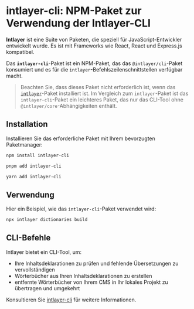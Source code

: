 # intlayer-cli: NPM-Paket zur Verwendung der Intlayer-CLI

**Intlayer** ist eine Suite von Paketen, die speziell für JavaScript-Entwickler entwickelt wurde. Es ist mit Frameworks wie React, React und Express.js kompatibel.

Das **`intlayer-cli`**-Paket ist ein NPM-Paket, das das `@intlayer/cli`-Paket konsumiert und es für die `intlayer`-Befehlszeilenschnittstellen verfügbar macht.

> Beachten Sie, dass dieses Paket nicht erforderlich ist, wenn das [`intlayer`](https://github.com/aymericzip/intlayer/tree/main/docs/de/packages/intlayer/index.md)-Paket installiert ist. Im Vergleich zum `intlayer`-Paket ist das `intlayer-cli`-Paket ein leichteres Paket, das nur das CLI-Tool ohne `@intlayer/core`-Abhängigkeiten enthält.

## Installation

Installieren Sie das erforderliche Paket mit Ihrem bevorzugten Paketmanager:

```bash packageManager="npm"
npm install intlayer-cli
```

```bash packageManager="pnpm"
pnpm add intlayer-cli
```

```bash packageManager="yarn"
yarn add intlayer-cli
```

## Verwendung

Hier ein Beispiel, wie das `intlayer-cli`-Paket verwendet wird:

```bash
npx intlayer dictionaries build
```

## CLI-Befehle

Intlayer bietet ein CLI-Tool, um:

- Ihre Inhaltsdeklarationen zu prüfen und fehlende Übersetzungen zu vervollständigen
- Wörterbücher aus Ihren Inhaltsdeklarationen zu erstellen
- entfernte Wörterbücher von Ihrem CMS in Ihr lokales Projekt zu übertragen und umgekehrt

Konsultieren Sie [intlayer-cli](https://github.com/aymericzip/intlayer/blob/main/docs/de/intlayer_cli.md) für weitere Informationen.

